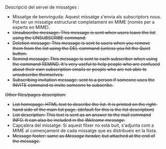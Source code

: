 Descripció del servei de missatges :
-   Missatge de benvinguda: Aquest missatge s'envia als subscriptors nous. Pot ser un missatge estructurat completament en MIME (només per a experts en MIME).
-   ~~Unsubscribe message: This message is sent when users leave the list using the UNSUBSCRIBE command.~~
-   ~~Deletion message: This message is sent to users when you remove them from the list using the DEL command (unless you hit the Quiet button.~~
-   ~~Remind message: This message is sent to each subscriber when using the command REMIND. It's very useful to help people who are confused about their own subscription emails or people who are not able to unsubscribe themselves.~~
-   ~~Subscribing invitation message: sent to a person if someone uses the INVITE command to invite someone to subscribe.~~

~~Other files/pages description:~~
-   ~~List homepage: HTML text to describe the list. It is printed on the right-hand side of the main list page. (default for this is the list description)~~
-   ~~List description: This text is sent as an answer to the mail command INFO. It can also be included in the *Welcome message*.~~
-   Capçalera del missatge: Si aquest fitxer no està buit, s'adjunta com a MIME al començament de cada missatge que es distribueix en la llista.
-   ~~Message footer: same as *Message header,* but attached at the end of the message.~~

